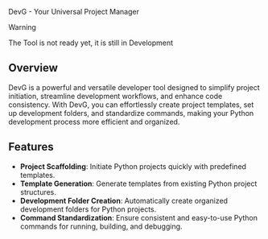  DevG - Your Universal Project Manager
> [!WARNING]  
> The Tool is not ready yet, it is still in Development

<!-- ![DevG Logo](devg-logo.png) -->

## Overview

DevG is a powerful and versatile developer tool designed to simplify project initiation, streamline development workflows, and enhance code consistency. With DevG, you can effortlessly create project templates, set up development folders, and standardize commands, making your Python development process more efficient and organized.

## Features

- **Project Scaffolding**: Initiate Python projects quickly with predefined templates.
- **Template Generation**: Generate templates from existing Python project structures.
- **Development Folder Creation**: Automatically create organized development folders for Python projects.
- **Command Standardization**: Ensure consistent and easy-to-use Python commands for running, building, and debugging.


